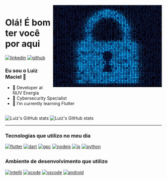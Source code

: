 <img src = "banner.gif" width = "350px" align="right"/>

# Olá! É bom ter você por aqui

[![linkedin](https://img.shields.io/badge/LinkedIn-0077B5?style=for-the-badge&logo=linkedin&logoColor=white)](https://www.linkedin.com/in/luiz-claudio-maciel)
[![github](https://img.shields.io/badge/GitHub-100000?style=for-the-badge&logo=github&logoColor=white)]()

### Eu sou o Luiz Maciel 👋 
- 🚀 Developer at NUV Energia
- 🚩 Cybersecurity Specialist
- 🌱 I’m currently learning Flutter

##

![Luiz's GitHub stats](https://github-readme-stats.vercel.app/api?username=luizcmaciel&theme=merko&count_private=true)
![Luiz's GitHub stats](https://github-readme-stats.vercel.app/api/top-langs/?username=luizcmaciel&theme=merko)

---

### Tecnologias que utilizo no meu dia

[![flutter](https://img.shields.io/badge/Flutter-02569B?style=for-the-badge&logo=flutter&logoColor=white)]()
[![dart](https://img.shields.io/badge/Dart-0175C2?style=for-the-badge&logo=dart&logoColor=white)]()
[![gpc](https://img.shields.io/badge/Google_Cloud-4285F4?style=for-the-badge&logo=google-cloud&logoColor=white)]()
[![nodejs](https://img.shields.io/badge/Node.js-43853D?style=for-the-badge&logo=node.js&logoColor=white)]()
[![js](https://img.shields.io/badge/JavaScript-F7DF1E?style=for-the-badge&logo=javascript&logoColor=black)]()
[![python](https://img.shields.io/badge/Python-14354C?style=for-the-badge&logo=python&logoColor=white)]()

##

### Ambiente de desenvolvimento que utilizo

[![intellij](https://img.shields.io/badge/IntelliJ_IDEA-000000.svg?style=for-the-badge&logo=intellij-idea&logoColor=white)]()
[![xcode](https://img.shields.io/badge/Xcode-007ACC?style=for-the-badge&logo=Xcode&logoColor=white)]()
[![vscode](https://img.shields.io/badge/Visual_Studio_Code-0078D4?style=for-the-badge&logo=visual%20studio%20code&logoColor=white)]()
[![android](https://img.shields.io/badge/Android_Studio-3DDC84?style=for-the-badge&logo=android-studio&logoColor=white)]()

